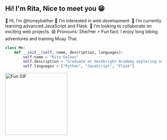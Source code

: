 ## Hi! I'm Rita, Nice to meet you 😁

👋 Hi, I’m @honeybather
👀 I’m interested in web development.
🌱 I’m currently learning advanced JavaScript and Flask.
💞️ I’m looking to collaborate on exciting web projects.
😄 Pronouns: She/Her
⚡️ Fun fact: I enjoy long biking adventures and training Muay Thai.

```python
class Me:
    def __init__(self, name, description, languages):
        self.name = "Rita Galkov"
        self.description = "Graduate at Hackbright Academy exploring new opportunities in software engineering."
        self.languages = ["Python", "JavaScript", "Flask"]
```

<a href="https://www.linkedin.com/in/ritagalkov/" target="_blank">
  <img src="https://i.giphy.com/media/v1.Y2lkPTc5MGI3NjExdGJxYWl6ejVvNXhyOHBwdWhhdDkwOHlyamF0cjg2NDByemtzc3hvNiZlcD12MV9pbnRlcm5hbF9naWZfYnlfaWQmY3Q9cw/3o6gE51uXycrKW6D84/giphy.gif" alt="Fun GIF" width="200"/>
</a>

